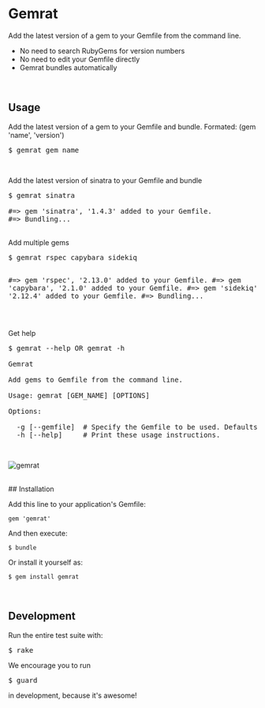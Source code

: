 # Gemrat

Add the latest version of a gem to your Gemfile from the command line.

* No need to search RubyGems for version numbers
* No need to edit your Gemfile directly
* Gemrat bundles automatically

<br/>

## Usage
Add the latest version of a gem to your Gemfile and bundle. Formated: (gem 'name', 'version')
<pre>
$ gemrat gem_name
</pre>

<br/>

Add the latest version of sinatra to your Gemfile and bundle
<pre>
$ gemrat sinatra

#=> gem 'sinatra', '1.4.3' added to your Gemfile.
#=> Bundling...
</pre>

<br/>
Add multiple gems
<pre>
$ gemrat rspec capybara sidekiq

#=> gem 'rspec', '2.13.0' added to your Gemfile.
#=> gem 'capybara', '2.1.0' added to your Gemfile.
#=> gem 'sidekiq', '2.12.4' added to your Gemfile.
#=> Bundling...
</pre>

<br/>


Get help

<pre>
$ gemrat --help OR gemrat -h

Gemrat

Add gems to Gemfile from the command line.

Usage: gemrat [GEM_NAME] [OPTIONS]

Options:

  -g [--gemfile]  # Specify the Gemfile to be used. Defaults to 'Gemfile'.
  -h [--help]     # Print these usage instructions.
</pre>
<br/>

![gemrat](http://i.qkme.me/3ut4r1.jpg)

<br/>
## Installation

Add this line to your application's Gemfile:

    gem 'gemrat'

And then execute:

    $ bundle

Or install it yourself as:

    $ gem install gemrat

<br/>

## Development

Run the entire test suite with:

<pre>
$ rake
</pre>

We encourage you to run

<pre>
$ guard
</pre>

in development, because it's awesome!
